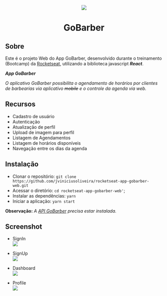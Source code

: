 <p align="center">
  <img src="https://github.com/jviniciusoliveira/rocketseat-app-gobarber-web/blob/master/.github/logo.PNG" />
</p>

<h1 align="center">
    GoBarber
</h1>

## **Sobre**

Este é o projeto Web do App GoBarber, desenvolvido durante o treinamento (Bootcamp) da [Rocketseat](https://rocketseat.com.br/), utilizando a biblioteca javascript **_React_**.

_**App GoBarber**_

_O aplicativo GoBarber possibilita o agendamento de horários por clientes de barbearias via aplicativo ~~mobile~~ e o controle da agenda via web._

## **Recursos**

- Cadastro de usuário
- Autenticação
- Atualização de perfil
- Upload de imagem para perfil
- Listagem de Agendamentos
- Listagem de horários disponíveis
- Navegação entre os dias da agenda

## **Instalação**

- Clonar o repositório: `git clone https://github.com/jviniciusoliveira/rocketseat-app-gobarber-web.git`
- Acessar o diretório: `cd rocketseat-app-gobarber-web'`;
- Instalar as dependências: `yarn`
- Iniciar a aplicação: `yarn start`

**Observação:** _A [API GoBarber](https://github.com/jviniciusoliveira/rocketseat-app-gobarber-api) precisa estar instalada._

## **Screenshot**

- SignIn
  <br/>
  ![](https://github.com/jviniciusoliveira/rocketseat-app-gobarber-web/blob/master/.github/signin.PNG)

- SignUp
  <br/>
  ![](https://github.com/jviniciusoliveira/rocketseat-app-gobarber-web/blob/master/.github/signup.PNG)

- Dashboard
  <br/>
  ![](https://github.com/jviniciusoliveira/rocketseat-app-gobarber-web/blob/master/.github/dashboard.PNG)

- Profile
  <br/>
  ![](https://github.com/jviniciusoliveira/rocketseat-app-gobarber-web/blob/master/.github/profile.PNG)
